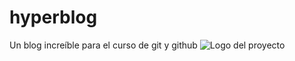 # hyperblog
Un blog increíble para el curso de git y github 
![Logo del proyecto](https://imgur.com/a/Z4PLuPc)
